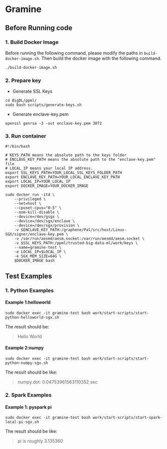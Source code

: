 # Gramine
## Before Running code
### 1. Build Docker Image

Before running the following command, please modify the paths in `build-docker-image.sh`. Then build the docker image with the following command.

```bash
./build-docker-image.sh
```
### 2. Prepare key
- Generate SSL Keys
```
cd BigDL/ppml/
sudo bash scripts/generate-keys.sh
```
- Generate enclave-key.pem
```
openssl genrsa -3 -out enclave-key.pem 3072
```
### 3. Run container
```
#!/bin/bash

# KEYS_PATH means the absolute path to the keys folder
# ENCLAVE_KEY_PATH means the absolute path to the "enclave-key.pem" file
# LOCAL_IP means your local IP address.
export SSL_KEYS_PATH=YOUR_LOCAL_SSL_KEYS_FOLDER_PATH
export ENCLAVE_KEY_PATH=YOUR_LOCAL_ENCLAVE_KEY_PATH
export LOCAL_IP=YOUR_LOCAL_IP
export DOCKER_IMAGE=YOUR_DOCKER_IMAGE

sudo docker run -itd \
    --privileged \
    --net=host \
    --cpuset-cpus="0-5" \
    --oom-kill-disable \
    --device=/dev/gsgx \
    --device=/dev/sgx/enclave \
    --device=/dev/sgx/provision \
    -v $ENCLAVE_KEY_PATH:/graphene/Pal/src/host/Linux-SGX/signer/enclave-key.pem \
    -v /var/run/aesmd/aesm.socket:/var/run/aesmd/aesm.socket \
    -v $SSL_KEYS_PATH:/ppml/trusted-big-data-ml/work/keys \
    --name=gramine-test \
    -e LOCAL_IP=$LOCAL_IP \
    -e SGX_MEM_SIZE=64G \
    $DOCKER_IMAGE bash
```
## Test Examples
### 1. Python Examples
#### Example 1:helloworld
```
sudo docker exec -it gramine-test bash work/start-scripts/start-python-helloworld-sgx.sh
```
The result should be:
> Hello World
#### Example 2:numpy
```
sudo docker exec -it gramine-test bash work/start-scripts/start-python-numpy-sgx.sh
```
The result should be like:
> numpy.dot: 0.04753961563110352 sec
### 2. Spark Examples
#### Example 1: pyspark pi
```
sudo docker exec -it gramine-test bash work/start-scripts/start-spark-local-pi-sgx.sh
```
The result should be like:
> pi is roughly 3.135360